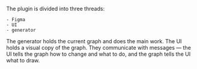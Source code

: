 The plugin is divided into three threads:

    - Figma
    - UI
    - generator

The generator holds the current graph and does the main work. The UI holds a visual copy of the graph. They communicate with messages — the UI tells the graph how to change and what to do, and the graph tells the UI what to draw.